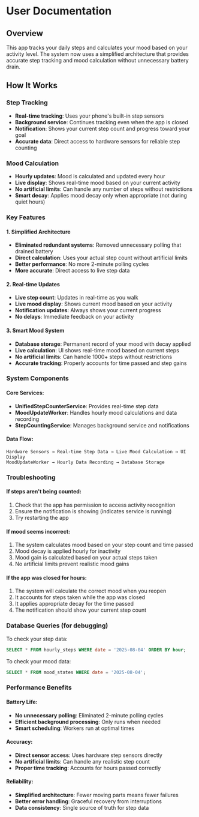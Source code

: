 # User Documentation

## Overview
This app tracks your daily steps and calculates your mood based on your activity level. The system now uses a simplified architecture that provides accurate step tracking and mood calculation without unnecessary battery drain.

## How It Works

### Step Tracking
- **Real-time tracking**: Uses your phone's built-in step sensors
- **Background service**: Continues tracking even when the app is closed
- **Notification**: Shows your current step count and progress toward your goal
- **Accurate data**: Direct access to hardware sensors for reliable step counting

### Mood Calculation
- **Hourly updates**: Mood is calculated and updated every hour
- **Live display**: Shows real-time mood based on your current activity
- **No artificial limits**: Can handle any number of steps without restrictions
- **Smart decay**: Applies mood decay only when appropriate (not during quiet hours)

### Key Features

#### 1. **Simplified Architecture**
- **Eliminated redundant systems**: Removed unnecessary polling that drained battery
- **Direct calculation**: Uses your actual step count without artificial limits
- **Better performance**: No more 2-minute polling cycles
- **More accurate**: Direct access to live step data

#### 2. **Real-time Updates**
- **Live step count**: Updates in real-time as you walk
- **Live mood display**: Shows current mood based on your activity
- **Notification updates**: Always shows your current progress
- **No delays**: Immediate feedback on your activity

#### 3. **Smart Mood System**
- **Database storage**: Permanent record of your mood with decay applied
- **Live calculation**: UI shows real-time mood based on current steps
- **No artificial limits**: Can handle 1000+ steps without restrictions
- **Accurate tracking**: Properly accounts for time passed and step gains

### System Components

#### Core Services:
- **UnifiedStepCounterService**: Provides real-time step data
- **MoodUpdateWorker**: Handles hourly mood calculations and data recording
- **StepCountingService**: Manages background service and notifications

#### Data Flow:
```
Hardware Sensors → Real-time Step Data → Live Mood Calculation → UI Display
MoodUpdateWorker → Hourly Data Recording → Database Storage
```

### Troubleshooting

#### If steps aren't being counted:
1. Check that the app has permission to access activity recognition
2. Ensure the notification is showing (indicates service is running)
3. Try restarting the app

#### If mood seems incorrect:
1. The system calculates mood based on your step count and time passed
2. Mood decay is applied hourly for inactivity
3. Mood gain is calculated based on your actual steps taken
4. No artificial limits prevent realistic mood gains

#### If the app was closed for hours:
1. The system will calculate the correct mood when you reopen
2. It accounts for steps taken while the app was closed
3. It applies appropriate decay for the time passed
4. The notification should show your current step count

### Database Queries (for debugging)

To check your step data:
```sql
SELECT * FROM hourly_steps WHERE date = '2025-08-04' ORDER BY hour;
```

To check your mood data:
```sql
SELECT * FROM mood_states WHERE date = '2025-08-04';
```

### Performance Benefits

#### Battery Life:
- **No unnecessary polling**: Eliminated 2-minute polling cycles
- **Efficient background processing**: Only runs when needed
- **Smart scheduling**: Workers run at optimal times

#### Accuracy:
- **Direct sensor access**: Uses hardware step sensors directly
- **No artificial limits**: Can handle any realistic step count
- **Proper time tracking**: Accounts for hours passed correctly

#### Reliability:
- **Simplified architecture**: Fewer moving parts means fewer failures
- **Better error handling**: Graceful recovery from interruptions
- **Data consistency**: Single source of truth for step data 